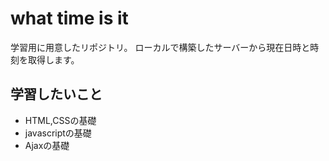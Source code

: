 # what time is it

学習用に用意したリポジトリ。
ローカルで構築したサーバーから現在日時と時刻を取得します。

## 学習したいこと

- HTML,CSSの基礎
- javascriptの基礎
- Ajaxの基礎
